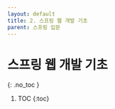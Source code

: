 ```yaml
---
layout: default
title: 2. 스프링 웹 개발 기초
parent: 스프링 입문
---
```


# 스프링 웹 개발 기초
{: .no_toc }

1. TOC
{:toc}